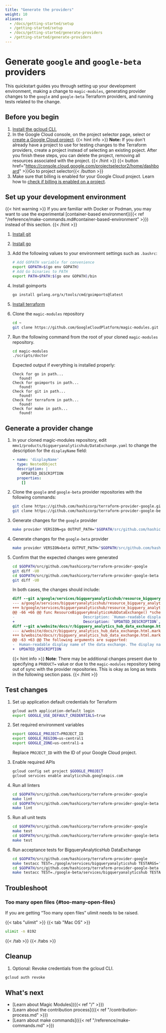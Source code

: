 ```yaml
---
title: "Generate the providers"
weight: 10
aliases:
  - /docs/getting-started/setup
  - /getting-started/setup
  - /docs/getting-started/generate-providers
  - /getting-started/generate-providers
---
```



# Generate `google` and `google-beta` providers

This quickstart guides you through setting up your development environment, making a change to `magic-modules`, generating provider changes to the `google` and `google-beta` Terraform providers, and running tests related to the change.

## Before you begin

1. [Install the gcloud CLI.](https://cloud.google.com/sdk/docs/install)
1. In the Google Cloud console, on the project selector page, select or [create a Google Cloud project](https://cloud.google.com/resource-manager/docs/creating-managing-projects).
   {{< hint info >}}
   **Note:** If you don't already have a project to use for testing changes to the Terraform providers, create a project instead of selecting an existing poject. After you finish these steps, you can delete the project, removing all resources associated with the project.
   {{< /hint >}}
   {{< button href="https://console.cloud.google.com/projectselector2/home/dashboard" >}}Go to project selector{{< /button >}}
1. Make sure that billing is enabled for your Google Cloud project. Learn how to [check if billing is enabled on a project](https://cloud.google.com/billing/docs/how-to/verify-billing-enabled).

## Set up your development environment

{{< hint warning >}}
If you are familiar with Docker or Podman, you may want to use the experimental [container-based environment]({{< ref "/reference/make-commands.md#container-based-environment" >}}) instead of this section.
{{< /hint >}}

1. [Install git](https://git-scm.com/book/en/v2/Getting-Started-Installing-Git)
1. [Install go](https://go.dev/doc/install)
1. Add the following values to your environment settings such as `.bashrc`:
   ```bash
   # Add GOPATH variable for convenience
   export GOPATH=$(go env GOPATH)
   # Add Go binaries to PATH
   export PATH=$PATH:$(go env GOPATH)/bin
   ```
1. Install goimports
   ```bash
   go install golang.org/x/tools/cmd/goimports@latest
   ```
1. [Install terraform](https://developer.hashicorp.com/terraform/tutorials/aws-get-started/install-cli)
1. Clone the `magic-modules` repository
   ```bash
   cd ~
   git clone https://github.com/GoogleCloudPlatform/magic-modules.git
   ```
1. Run the following command from the root of your cloned `magic-modules` repository.
  
   ```bash
   cd magic-modules
   ./scripts/doctor
   ```
 
   Expected output if everything is installed properly:
 
   ```
   Check for go in path...
      found!
   Check for goimports in path...
      found!
   Check for git in path...
      found!
   Check for terraform in path...
      found!
   Check for make in path...
      found!
   ```

## Generate a provider change

1. In your cloned magic-modules repository, edit `mmv1/products/bigqueryanalyticshub/DataExchange.yaml` to change the description for the `displayName` field:
   ```yaml
   - name: 'displayName'
     type: NestedObject
     description: |
       UPDATED_DESCRIPTION
     properties:
       []
   ```
1. Clone the `google` and `google-beta` provider repositories with the following commands:

   ```bash
   git clone https://github.com/hashicorp/terraform-provider-google.git $GOPATH/src/github.com/hashicorp/terraform-provider-google
   git clone https://github.com/hashicorp/terraform-provider-google-beta.git $GOPATH/src/github.com/hashicorp/terraform-provider-google-beta
   ```
1. Generate changes for the `google` provider
   ```bash
   make provider VERSION=ga OUTPUT_PATH="$GOPATH/src/github.com/hashicorp/terraform-provider-google" PRODUCT=bigqueryanalyticshub
   ```
1. Generate changes for the `google-beta` provider
   ```bash
   make provider VERSION=beta OUTPUT_PATH="$GOPATH/src/github.com/hashicorp/terraform-provider-google-beta" PRODUCT=bigqueryanalyticshub
   ```
1. Confirm that the expected changes were generated
   ```bash
   cd $GOPATH/src/github.com/hashicorp/terraform-provider-google
   git diff -U0
   cd $GOPATH/src/github.com/hashicorp/terraform-provider-google-beta
   git diff -U0
   ```

   In both cases, the changes should include:

   ```diff
   diff --git a/google/services/bigqueryanalyticshub/resource_bigquery_analytics_hudiff --git a/google/services/bigqueryanalyticshub/resource_bigquery_analytics_hub_data_exchange.go b/google/services/bigqueryanalyticshub/resource_bigquery_analytics_hub_data_exchange.go
   --- a/google/services/bigqueryanalyticshub/resource_bigquery_analytics_hub_data_exchange.go
   +++ b/google/services/bigqueryanalyticshub/resource_bigquery_analytics_hub_data_exchange.go
   @@ -66 +66 @@ func ResourceBigqueryAnalyticsHubDataExchange() *schema.Resource {
   -                               Description: `Human-readable display name of the data exchange. The display name must contain only Unicode letters, numbers (0-9), underscores (_), dashes (-), spaces ( ), and must not start or end with spaces.`,
   +                               Description: `UPDATED_DESCRIPTION`,
   diff --git a/website/docs/r/bigquery_analytics_hub_data_exchange.html.markdown b/website/docs/r/bigquery_analytics_hub_data_exchange.html.markdown
   --- a/website/docs/r/bigquery_analytics_hub_data_exchange.html.markdown
   +++ b/website/docs/r/bigquery_analytics_hub_data_exchange.html.markdown
   @@ -63 +63 @@ The following arguments are supported:
   -  Human-readable display name of the data exchange. The display name must contain only Unicode letters, numbers (0-9), underscores (_), dashes (-), spaces ( ), and must not start or end with spaces.
   +  UPDATED_DESCRIPTION
   ```

   {{< hint info >}}
   **Note**: There may be additional changes present due to specifying a `PRODUCT=` value or due to the `magic-modules` repository being out of sync with the provider repositories. This is okay as long as tests in the following section pass.
   {{< /hint >}}


## Test changes

1. Set up application default credentials for Terraform
   ```bash
   gcloud auth application-default login
   export GOOGLE_USE_DEFAULT_CREDENTIALS=true
   ```
1. Set required environment variables
   ```bash
   export GOOGLE_PROJECT=PROJECT_ID
   export GOOGLE_REGION=us-central1
   export GOOGLE_ZONE=us-central1-a
   ```
   Replace `PROJECT_ID` with the ID of your Google Cloud project.

1. Enable required APIs
   ```bash
   gcloud config set project $GOOGLE_PROJECT
   gcloud services enable analyticshub.googleapis.com
   ```
1. Run all linters
   ```bash
   cd $GOPATH/src/github.com/hashicorp/terraform-provider-google
   make lint
   cd $GOPATH/src/github.com/hashicorp/terraform-provider-google-beta
   make lint
   ```
1. Run all unit tests
   ```bash
   cd $GOPATH/src/github.com/hashicorp/terraform-provider-google
   make test
   cd $GOPATH/src/github.com/hashicorp/terraform-provider-google-beta
   make test
   ```
1. Run acceptance tests for BigqueryAnalyticsHub DataExchange

   ```bash
   cd $GOPATH/src/github.com/hashicorp/terraform-provider-google
   make testacc TEST=./google/services/bigqueryanalyticshub TESTARGS='-run=TestAccBigqueryAnalyticsHubDataExchange_'
   cd $GOPATH/src/github.com/hashicorp/terraform-provider-google-beta
   make testacc TEST=./google-beta/services/bigqueryanalyticshub TESTARGS='-run=TestAccBigqueryAnalyticsHubDataExchange_'
   ```

## Troubleshoot

### Too many open files {#too-many-open-files}

If you are getting “Too many open files” ulimit needs to be raised.

{{< tabs "ulimit" >}}
{{< tab "Mac OS" >}}
```bash
ulimit -n 8192
```
{{< /tab >}}
{{< /tabs >}}

## Cleanup

1. Optional: Revoke credentials from the gcloud CLI.

```bash
gcloud auth revoke
```

## What's next

- [Learn about Magic Modules]({{< ref "/" >}})
- [Learn about the contribution process]({{< ref "/contribution-process.md" >}})
- [Learn about make commands]({{< ref "/reference/make-commands.md" >}})